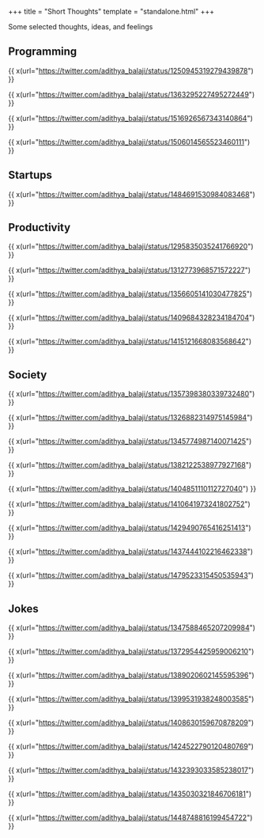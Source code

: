 +++
title = "Short Thoughts"
template = "standalone.html"
+++

Some selected thoughts, ideas, and feelings

## Programming

{{ x(url="https://twitter.com/adithya_balaji/status/1250945319279439878") }}

{{ x(url="https://twitter.com/adithya_balaji/status/1363295227495272449") }}

{{ x(url="https://twitter.com/adithya_balaji/status/1516926567343140864") }}

{{ x(url="https://twitter.com/adithya_balaji/status/1506014565523460111") }}

## Startups

{{ x(url="https://twitter.com/adithya_balaji/status/1484691530984083468") }}

## Productivity

{{ x(url="https://twitter.com/adithya_balaji/status/1295835035241766920") }}

{{ x(url="https://twitter.com/adithya_balaji/status/1312773968571572227") }}

{{ x(url="https://twitter.com/adithya_balaji/status/1356605141030477825") }}

{{ x(url="https://twitter.com/adithya_balaji/status/1409684328234184704") }}

{{ x(url="https://twitter.com/adithya_balaji/status/1415121668083568642") }}

## Society

{{ x(url="https://twitter.com/adithya_balaji/status/1357398380339732480") }}

{{ x(url="https://twitter.com/adithya_balaji/status/1326882314975145984") }}

{{ x(url="https://twitter.com/adithya_balaji/status/1345774987140071425") }}

{{ x(url="https://twitter.com/adithya_balaji/status/1382122538977927168") }}

{{ x(url="https://twitter.com/adithya_balaji/status/1404851110112727040") }}

{{ x(url="https://twitter.com/adithya_balaji/status/1410641973241802752") }}

{{ x(url="https://twitter.com/adithya_balaji/status/1429490765416251413") }}

{{ x(url="https://twitter.com/adithya_balaji/status/1437444102216462338") }}

{{ x(url="https://twitter.com/adithya_balaji/status/1479523315450535943") }}

## Jokes

{{ x(url="https://twitter.com/adithya_balaji/status/1347588465207209984") }}

{{ x(url="https://twitter.com/adithya_balaji/status/1372954425959006210") }}

{{ x(url="https://twitter.com/adithya_balaji/status/1389020602145595396") }}

{{ x(url="https://twitter.com/adithya_balaji/status/1399531938248003585") }}

{{ x(url="https://twitter.com/adithya_balaji/status/1408630159670878209") }}

{{ x(url="https://twitter.com/adithya_balaji/status/1424522790120480769") }}

{{ x(url="https://twitter.com/adithya_balaji/status/1432393033585238017") }}

{{ x(url="https://twitter.com/adithya_balaji/status/1435030321846706181") }}

{{ x(url="https://twitter.com/adithya_balaji/status/1448748816199454722") }}
